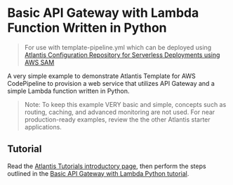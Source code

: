 # Basic API Gateway with Lambda Function Written in Python

> For use with template-pipeline.yml which can be deployed using [Atlantis Configuration Repository for Serverless Deployments using AWS SAM](https://github.com/63Klabs/atlantis-cfn-configuration-repo-for-serverless-deployments)

A very simple example to demonstrate Atlantis Template for AWS CodePipeline to provision a web service that utilizes API Gateway and a simple Lambda function written in Python.

> Note: To keep this example VERY basic and simple, concepts such as routing, caching, and advanced monitoring are not used. For near production-ready examples, review the the other Atlantis starter applications.

## Tutorial

Read the [Atlantis Tutorials introductory page](https://github.com/63Klabs/atlantis-tutorials), then perform the steps outlined in the [Basic API Gateway with Lambda Python tutorial](https://github.com/63Klabs/atlantis-tutorials/tree/main/tutorials/01-basic-api-gateway-with-lambda-written-in-python).
